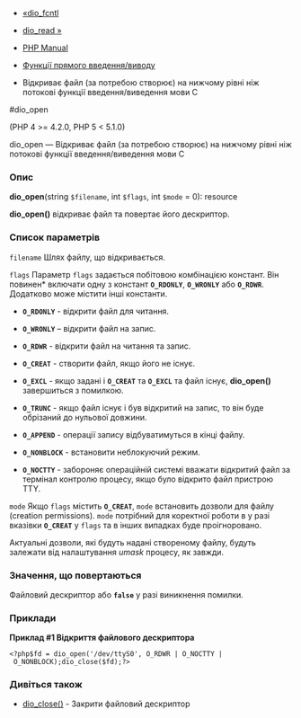 - [«dio_fcntl](function.dio-fcntl.md)
- [dio_read »](function.dio-read.md)

- [PHP Manual](index.md)
- [Функції прямого введення/виводу](ref.dio.md)
- Відкриває файл (за потребою створює) на нижчому рівні
ніж потокові функції введення/виведення мови C

#dio_open

(PHP 4 \>= 4.2.0, PHP 5 \< 5.1.0)

dio_open — Відкриває файл (за потребою створює) на нижчому
рівні ніж потокові функції введення/виведення мови C

### Опис

**dio_open**(string `$filename`, int `$flags`, int `$mode` = 0):
resource

**dio_open()** відкриває файл та повертає його дескриптор.

### Список параметрів

`filename`
Шлях файлу, що відкривається.

`flags`
Параметр `flags` задається побітовою комбінацією констант. Він повинен*
включати одну з констант **`O_RDONLY`**, **`O_WRONLY`** або
**`O_RDWR`**. Додатково може містити інші константи.

- **`O_RDONLY`** - відкрити файл для читання.

- **`O_WRONLY`** – відкрити файл на запис.

- **`O_RDWR`** - відкрити файл на читання та запис.

- **`O_CREAT`** - створити файл, якщо його не існує.

- **`O_EXCL`** - якщо задані і **`O_CREAT`** та **`O_EXCL`** та файл
існує, **dio_open()** завершиться з помилкою.

- **`O_TRUNC`** - якщо файл існує і був відкритий на запис, то він
буде обрізаний до нульової довжини.

- **`O_APPEND`** - операції запису відбуватимуться в кінці файлу.

- **`O_NONBLOCK`** - встановити неблокуючий режим.

- **`O_NOCTTY`** - забороняє операційній системі вважати відкритий
файл за термінал контролю процесу, якщо було відкрито файл пристрою
TTY.

`mode`
Якщо `flags` містить **`O_CREAT`**, `mode` встановить дозволи для
файлу (creation permissions). `mode` потрібний для коректної роботи в
у разі вказівки **`O_CREAT`** у `flags` та в інших випадках буде
проігноровано.

Актуальні дозволи, які будуть надані створеному файлу, будуть
залежати від налаштування *umask* процесу, як завжди.

### Значення, що повертаються

Файловий дескриптор або **`false`** у разі виникнення помилки.

### Приклади

**Приклад #1 Відкриття файлового дескриптора**

` <?php$fd = dio_open('/dev/ttyS0', O_RDWR | O_NOCTTY | O_NONBLOCK);dio_close($fd);?> `

### Дивіться також

- [dio_close()](function.dio-close.md) - Закрити файловий дескриптор
